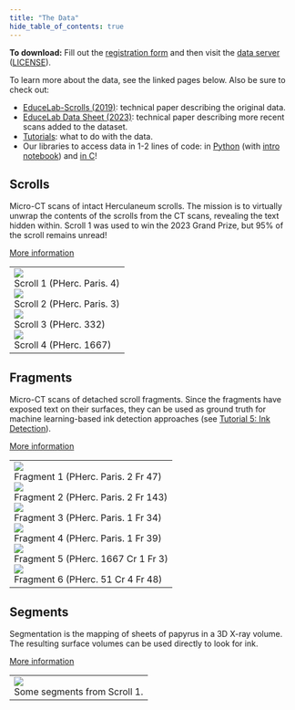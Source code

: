 ```yaml
---
title: "The Data"
hide_table_of_contents: true
---
```


<head>
  <html data-theme="dark" />

  <meta
    name="description"
    content="A $1,000,000+ machine learning and computer vision competition"
  />

  <meta property="og:type" content="website" />
  <meta property="og:url" content="https://scrollprize.org" />
  <meta property="og:title" content="Vesuvius Challenge" />
  <meta
    property="og:description"
    content="A $1,000,000+ machine learning and computer vision competition"
  />
  <meta
    property="og:image"
    content="https://scrollprize.org/img/social/opengraph.jpg"
  />

  <meta property="twitter:card" content="summary_large_image" />
  <meta property="twitter:url" content="https://scrollprize.org" />
  <meta property="twitter:title" content="Vesuvius Challenge" />
  <meta
    property="twitter:description"
    content="A $1,000,000+ machine learning and computer vision competition"
  />
  <meta
    property="twitter:image"
    content="https://scrollprize.org/img/social/opengraph.jpg"
  />
</head>

**To download:** Fill out the [registration form](https://forms.gle/HV1J6dJbmCB2z5QL8) and then visit the [data server](https://dl.ash2txt.org) ([LICENSE](https://dl.ash2txt.org/LICENSE.txt)).

To learn more about the data, see the linked pages below.
Also be sure to check out:

* [EduceLab-Scrolls (2019)](https://arxiv.org/abs/2304.02084): technical paper describing the original data.
* [EduceLab Data Sheet (2023)](https://drive.google.com/file/d/1I6JNrR6A9pMdANbn6uAuXbcDNwjk8qZ2/view?usp=sharing): technical paper describing more recent scans added to the dataset.
* [Tutorials](tutorial): what to do with the data.
* Our libraries to access data in 1-2 lines of code: in [Python](https://github.com/scrollprize/vesuvius) (with [intro notebook](https://colab.research.google.com/github/ScrollPrize/vesuvius/blob/main/notebooks/example1_data_access.ipynb)) and [in C](https://github.com/scrollprize/vesuvius-c)!

## Scrolls

Micro-CT scans of intact Herculaneum scrolls.
The mission is to virtually unwrap the contents of the scrolls from the CT scans, revealing the text hidden within.
Scroll 1 was used to win the 2023 Grand Prize, but 95% of the scroll remains unread!

[More information](data_scrolls)

<div>
  <table>
    <tbody>
      <tr>
        <td>
          <div className="flex flex-wrap max-w-[500px]">
            <div className="sm:w-[45%] mb-2 mr-2"><img src="/img/overview/scroll1-small-actual.jpg" className="w-[100%]"/><figcaption className="mt-[-6px]">Scroll 1 (PHerc. Paris. 4)</figcaption></div>
            <div className="sm:w-[45%] mb-2"><img src="/img/overview/scroll2-small-actual.jpg" className="w-[100%]"/><figcaption className="mt-[-6px]">Scroll 2 (PHerc. Paris. 3)</figcaption></div>
            <div className="sm:w-[35.5%] mb-2 mr-2"><img src="/img/overview/PHerc332.jpg" className="w-[100%]"/><figcaption className="mt-[-6px]">Scroll 3 (PHerc. 332)</figcaption></div>
            <div className="sm:w-[55%] mb-2"><img src="/img/overview/PHerc1667.jpg" className="w-[100%]"/><figcaption className="mt-[-6px]">Scroll 4 (PHerc. 1667)</figcaption></div>
          </div>
        </td>
      </tr>
    </tbody>
  </table>
</div>

## Fragments

Micro-CT scans of detached scroll fragments.
Since the fragments have exposed text on their surfaces, they can be used as ground truth for machine learning-based ink detection approaches (see [Tutorial 5: Ink Detection](tutorial5)).

[More information](data_fragments)

<div>
  <table>
    <tbody>
      <tr>
        <td>
          <div className="flex flex-wrap">
            <div className="sm:w-[45%] max-w-[200px] mb-2 mr-2"><img src="/img/data/fr1.jpg" className="w-[100%]"/><figcaption className="mt-[-6px]">Fragment 1 (PHerc. Paris. 2 Fr 47)</figcaption></div>
            <div className="sm:w-[45%] max-w-[200px] mb-2 mr-2"><img src="/img/data/fr2.jpg" className="w-[100%]"/><figcaption className="mt-[-6px]">Fragment 2 (PHerc. Paris. 2 Fr 143)</figcaption></div>
            <div className="sm:w-[45%] max-w-[200px] mb-2 mr-2"><img src="/img/data/fr3.png" className="w-[100%]"/><figcaption className="mt-[-6px]">Fragment 3 (PHerc. Paris. 1 Fr 34)</figcaption></div>
            <div className="sm:w-[45%] max-w-[200px] mb-2 mr-2"><img src="/img/data/fr4.png" className="w-[100%]"/><figcaption className="mt-[-6px]">Fragment 4 (PHerc. Paris. 1 Fr 39)</figcaption></div>
            <div className="sm:w-[45%] max-w-[130px] mb-2 mr-2"><img src="/img/data/fr5.png" className="w-[100%]"/><figcaption className="mt-[-6px]">Fragment 5 (PHerc. 1667 Cr 1 Fr 3)</figcaption></div>
            <div className="sm:w-[45%] max-w-[220px] mb-2 mr-2"><img src="/img/data/fr6.png" className="w-[100%]"/><figcaption className="mt-[-6px]">Fragment 6 (PHerc. 51 Cr 4 Fr 48)</figcaption></div>
          </div>
        </td>
      </tr>
    </tbody>
  </table>
</div>

## Segments

Segmentation is the mapping of sheets of papyrus in a 3D X-ray volume. The resulting surface volumes can be used directly to look for ink.

[More information](data_segments)

<div>
  <table>
    <tbody>
      <tr>
        <td>
          <div className="flex flex-wrap max-w-[500px]">
            <div className="w-[100%] max-w-[400px] mb-4"><div className="overflow-hidden mb-2"><img loading="eager" src="/img/data/segmentation-animation.webp" className="w-[100%] mt-[-30px] mb-[-50px]"/></div><figcaption className="mt-[-6px]">Some segments from Scroll 1.</figcaption></div>
          </div>
        </td>
      </tr>
    </tbody>
  </table>
</div>
